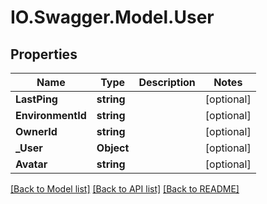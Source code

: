 # IO.Swagger.Model.User
## Properties

Name | Type | Description | Notes
------------ | ------------- | ------------- | -------------
**LastPing** | **string** |  | [optional] 
**EnvironmentId** | **string** |  | [optional] 
**OwnerId** | **string** |  | [optional] 
**_User** | **Object** |  | [optional] 
**Avatar** | **string** |  | [optional] 

[[Back to Model list]](../README.md#documentation-for-models) [[Back to API list]](../README.md#documentation-for-api-endpoints) [[Back to README]](../README.md)

